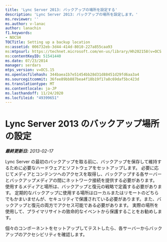 ```yaml
---
title: 'Lync Server 2013: バックアップの場所を設定する'
description: 'Lync Server 2013: バックアップの場所を設定します。'
ms.reviewer: ''
ms.author: v-lanac
author: lanachin
f1.keywords:
- NOCSH
TOCTitle: Setting up a backup location
ms:assetid: 006732eb-3d44-414d-8010-227a855caa93
ms:mtpsurl: https://technet.microsoft.com/en-us/library/Hh202158(v=OCS.15)
ms:contentKeyID: 51541440
ms.date: 07/23/2014
manager: serdars
mtps_version: v=OCS.15
ms.openlocfilehash: 344baea1b7e51454bb28d31d88451d29fd6aa3a4
ms.sourcegitcommit: 36fee89bb887bea4f18b19f17a8c69daf5bc423d
ms.translationtype: MT
ms.contentlocale: ja-JP
ms.lasthandoff: 11/24/2020
ms.locfileid: "49399651"
---
```

# <a name="setting-up-a-backup-location-for-lync-server-2013"></a>Lync Server 2013 のバックアップ場所の設定

<div data-xmlns="http://www.w3.org/1999/xhtml">

<div class="topic" data-xmlns="http://www.w3.org/1999/xhtml" data-msxsl="urn:schemas-microsoft-com:xslt" data-cs="https://msdn.microsoft.com/">

<div data-asp="https://msdn2.microsoft.com/asp">



</div>

<div id="mainSection">

<div id="mainBody">

<span> </span>

_**最終更新日:** 2013-02-17_

Lync Server の最初のバックアップを取る前に、バックアップを保存して維持するために必要なハードウェアとソフトウェアをセットアップします。 必要に応じてメディアとコンテンツへのアクセスを取得し、バックアップする各サーバーとバックアップメディアの間にネットワーク接続を提供する必要があります。 使用するメディアと場所は、バックアップと復元の戦略で定義する必要があります。 定期的なバックアップに使用する場所はローカルまたはリモートのどちらでもかまいませんが、セキュリティで保護されている必要があります。また、バックアップと復元の両方でアクセス可能である必要があります。 実際の場所を使用して、プライマリサイトの致命的なイベントから保護することをお勧めします。

個々のコンポーネントをセットアップしてテストしたら、各サーバーからバックアップのアクセシビリティを確認します。

</div>

<span> </span>

</div>

</div>

</div>

